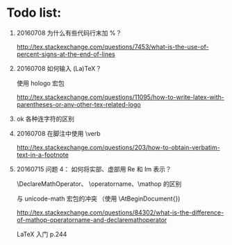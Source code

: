 # Todo list:

1. 20160708 为什么有些代码行末加 %？

	http://tex.stackexchange.com/questions/7453/what-is-the-use-of-percent-signs-at-the-end-of-lines

2. 20160708 如何输入 (La)TeX？

	使用 hologo 宏包

	http://tex.stackexchange.com/questions/11095/how-to-write-latex-with-parentheses-or-any-other-tex-related-logo

3. ok 各种连字符的区别

4. 20160708 在脚注中使用 \verb

	http://tex.stackexchange.com/questions/203/how-to-obtain-verbatim-text-in-a-footnote

5. 20160715 问题 4： 如何将实部、虚部用 Re 和 Im 表示？

	\DeclareMathOperator、
	\operatorname、\mathop 的区别

	与 unicode-math 宏包的冲突
	（使用 \AtBeginDocument{})

	http://tex.stackexchange.com/questions/84302/what-is-the-difference-of-mathop-operatorname-and-declaremathoperator

	LaTeX 入门 p.244
